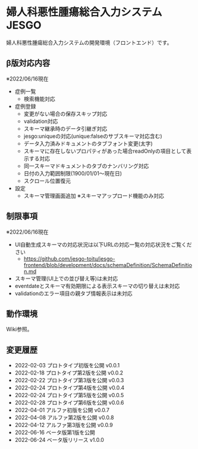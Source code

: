 # 婦人科悪性腫瘍総合入力システム JESGO
婦人科悪性腫瘍総合入力システムの開発環境（フロントエンド）です。

## β版対応内容
※2022/06/16現在
- 症例一覧
  - 検索機能対応
- 症例登録
  - 変更がない場合の保存スキップ対応
  - validation対応
  - スキーマ継承時のデータ引継ぎ対応
  - jesgo:uniqueの対応(unique:falseのサブスキーマ対応含む)
  - データ入力済みドキュメントのタブフォント変更(太字)
  - スキーマに存在しないプロパティがあった場合readOnlyの項目として表示する対応
  - 同一スキーマドキュメントのタブのナンバリング対応
  - 日付の入力範囲制限(1900/01/01～現在日)
  - スクロール位置復元
- 設定
  - スキーマ管理画面追加 ※スキーマアップロード機能のみ対応

## 制限事項
※2022/06/16現在
- UI自動生成スキーマの対応状況は以下URLの対応一覧の対応状況をご覧ください
  - https://github.com/jesgo-toitu/jesgo-frontend/blob/development/docs/schemaDefinition/SchemaDefinition.md
- スキーマ管理(UI上での並び替え等)は未対応
- eventdateとスキーマ有効期限による表示スキーマの切り替えは未対応
- validationのエラー項目の親タブ情報表示は未対応

## 動作環境
Wiki参照。

## 変更履歴
- 2022-02-03 プロトタイプ初版を公開 v0.0.1
- 2022-02-18 プロトタイプ第2版を公開 v0.0.2
- 2022-02-22 プロトタイプ第3版を公開 v0.0.3
- 2022-02-24 プロトタイプ第4版を公開 v0.0.4
- 2022-02-24 プロトタイプ第5版を公開 v0.0.5
- 2022-02-28 プロトタイプ第6版を公開 v0.0.6
- 2022-04-01 アルファ初版を公開 v0.0.7
- 2022-04-08 アルファ第2版を公開 v0.0.8
- 2022-04-12 アルファ第3版を公開 v0.0.9
- 2022-06-16 ベータ版第1版を公開
- 2022-06-24 ベータ版リリース v1.0.0
